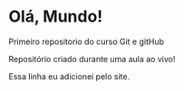 # Olá, Mundo!
 Primeiro repositorio do curso Git e gitHub

 Repositório criado durante uma aula ao vivo!

Essa linha eu adicionei pelo site.

